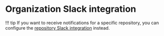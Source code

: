 # Organization Slack integration

!!! tip
    If you want to receive notifications for a specific repository, you can configure the [repository Slack integration](../../repositories-configure/integrations/slack-integration.md) instead.

<!-- TODO TAROT-2301 Slack integration settings -->